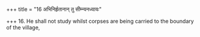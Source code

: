 +++
title = "16 अभिनिर्हृतानान् तु सीम्न्यनध्यायः"

+++
16. He shall not study whilst corpses are being carried to the boundary of the village,
